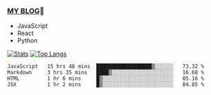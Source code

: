 ### [MY BLOG](https://github.com/festina-lente-z/haizhetang.github.io):hugs:
- JavaScript
- React
- Python

<!--
**festina-lente-z/festina-lente-z** is a ✨ _special_ ✨ repository because its `README.md` (this file) appears on your GitHub profile.

Here are some ideas to get you started:

- 🔭 I’m currently working on ...
- 🌱 I’m currently learning ...
- 👯 I’m looking to collaborate on ...
- 🤔 I’m looking for help with ...
- 💬 Ask me about ...
- 📫 How to reach me: ...
- 😄 Pronouns: ...
- ⚡ Fun fact: ...
-->
[![Stats](https://github-readme-stats.vercel.app/api?username=festina-lente-z&show_icons=true&count_private=true&theme=radical)](https://github.com/festina-lente-z)
[![Top Langs](https://github-readme-stats.vercel.app/api/top-langs/?username=festina-lente-z&layout=compact&theme=radical)](https://github.com/festina-lente-z)

<!--START_SECTION:waka-->
```text
JavaScript   15 hrs 48 mins  ██████████████████▒░░░░░░   73.32 % 
Markdown     3 hrs 35 mins   ████▒░░░░░░░░░░░░░░░░░░░░   16.68 % 
HTML         1 hr 6 mins     █▒░░░░░░░░░░░░░░░░░░░░░░░   05.16 % 
JSX          1 hr 2 mins     █▒░░░░░░░░░░░░░░░░░░░░░░░   04.85 % 
```
<!--END_SECTION:waka-->
